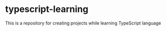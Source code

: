 # typescript-learning
This is a repository for creating projects while learning TypeScript language
